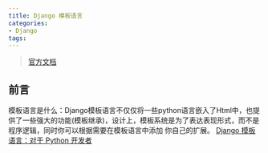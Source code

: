 ```yaml
---
title: Django 模板语言
categories:
- Django
tags:
---
```



> [官方文档](https://docs.djangoproject.com/zh-hans/4.0/ref/templates/language/)

## 前言
模板语言是什么：Django模板语言不仅仅将一些python语言嵌入了Html中，也提供了一些强大的功能(模板继承)，设计上，模板系统是为了表达表现形式，而不是程序逻辑，同时你可以根据需要在模板语言中添加 你自己的扩展。
[Django 模板语言：对于 Python 开发者](https://docs.djangoproject.com/zh-hans/4.0/ref/templates/api/)